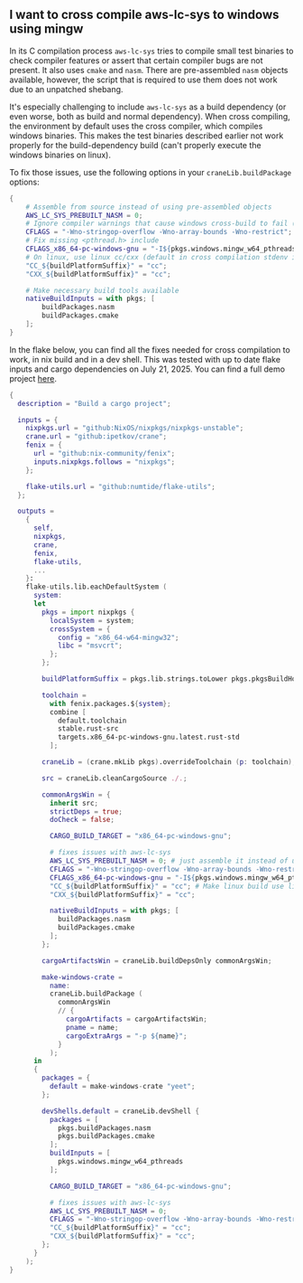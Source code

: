 ## I want to cross compile aws-lc-sys to windows using mingw

In its C compilation process `aws-lc-sys` tries to compile small test
binaries to check compiler features or assert that certain compiler bugs are not present.
It also uses `cmake` and `nasm`. There are pre-assembled `nasm` objects available, however,
the script that is required to use them does not work due to an unpatched shebang.

It's especially challenging to include `aws-lc-sys` as a build dependency (or even worse, 
both as build and normal dependency). When cross compiling, the environment by default
uses the cross compiler, which compiles windows binaries. This makes the test binaries
described earlier not work properly for the build-dependency build (can't properly execute
the windows binaries on linux).

To fix those issues, use the following options in your `craneLib.buildPackage` options:

```nix
{
    # Assemble from source instead of using pre-assembled objects
    AWS_LC_SYS_PREBUILT_NASM = 0;
    # Ignore compiler warnings that cause windows cross-build to fail (because of -Werror)
    CFLAGS = "-Wno-stringop-overflow -Wno-array-bounds -Wno-restrict";
    # Fix missing <pthread.h> include
    CFLAGS_x86_64-pc-windows-gnu = "-I${pkgs.windows.mingw_w64_pthreads}/include"; # fix missing <pthread.h>
    # On linux, use linux cc/cxx (default in cross compilation stdenv is mingw)
    "CC_${buildPlatformSuffix}" = "cc";
    "CXX_${buildPlatformSuffix}" = "cc";

    # Make necessary build tools available
    nativeBuildInputs = with pkgs; [
        buildPackages.nasm
        buildPackages.cmake
    ];
}
```

In the flake below, you can find all the fixes needed for cross compilation to work, in nix build
and in a dev shell. This was tested with up to date flake inputs and cargo dependencies on July 21, 2025.
You can find a full demo project [here](https://github.com/vypxl/nix-rust-windows).

```nix
{
  description = "Build a cargo project";

  inputs = {
    nixpkgs.url = "github:NixOS/nixpkgs/nixpkgs-unstable";
    crane.url = "github:ipetkov/crane";
    fenix = {
      url = "github:nix-community/fenix";
      inputs.nixpkgs.follows = "nixpkgs";
    };

    flake-utils.url = "github:numtide/flake-utils";
  };

  outputs =
    {
      self,
      nixpkgs,
      crane,
      fenix,
      flake-utils,
      ...
    }:
    flake-utils.lib.eachDefaultSystem (
      system:
      let
        pkgs = import nixpkgs {
          localSystem = system;
          crossSystem = {
            config = "x86_64-w64-mingw32";
            libc = "msvcrt";
          };
        };

        buildPlatformSuffix = pkgs.lib.strings.toLower pkgs.pkgsBuildHost.stdenv.hostPlatform.rust.cargoEnvVarTarget;

        toolchain =
          with fenix.packages.${system};
          combine [
            default.toolchain
            stable.rust-src
            targets.x86_64-pc-windows-gnu.latest.rust-std
          ];

        craneLib = (crane.mkLib pkgs).overrideToolchain (p: toolchain);

        src = craneLib.cleanCargoSource ./.;

        commonArgsWin = {
          inherit src;
          strictDeps = true;
          doCheck = false;

          CARGO_BUILD_TARGET = "x86_64-pc-windows-gnu";

          # fixes issues with aws-lc-sys
          AWS_LC_SYS_PREBUILT_NASM = 0; # just assemble it instead of using the prebuilt objects
          CFLAGS = "-Wno-stringop-overflow -Wno-array-bounds -Wno-restrict"; # ignore some warnings that pop up when cross compiling
          CFLAGS_x86_64-pc-windows-gnu = "-I${pkgs.windows.mingw_w64_pthreads}/include"; # fix missing <pthread.h>
          "CC_${buildPlatformSuffix}" = "cc"; # Make linux build use linux compiler (not mingw)
          "CXX_${buildPlatformSuffix}" = "cc";

          nativeBuildInputs = with pkgs; [
            buildPackages.nasm
            buildPackages.cmake
          ];
        };

        cargoArtifactsWin = craneLib.buildDepsOnly commonArgsWin;

        make-windows-crate =
          name:
          craneLib.buildPackage (
            commonArgsWin
            // {
              cargoArtifacts = cargoArtifactsWin;
              pname = name;
              cargoExtraArgs = "-p ${name}";
            }
          );
      in
      {
        packages = {
          default = make-windows-crate "yeet";
        };

        devShells.default = craneLib.devShell {
          packages = [
            pkgs.buildPackages.nasm
            pkgs.buildPackages.cmake
          ];
          buildInputs = [
            pkgs.windows.mingw_w64_pthreads
          ];

          CARGO_BUILD_TARGET = "x86_64-pc-windows-gnu";

          # fixes issues with aws-lc-sys
          AWS_LC_SYS_PREBUILT_NASM = 0;
          CFLAGS = "-Wno-stringop-overflow -Wno-array-bounds -Wno-restrict";
          "CC_${buildPlatformSuffix}" = "cc";
          "CXX_${buildPlatformSuffix}" = "cc";
        };
      }
    );
}
```

